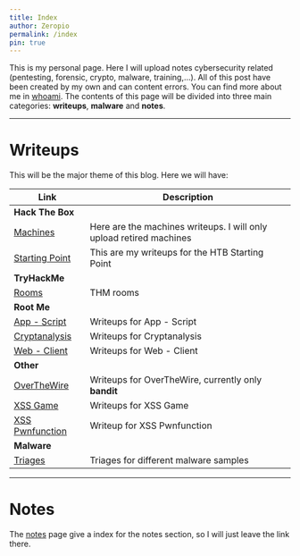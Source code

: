 ```yaml
---
title: Index
author: Zeropio
permalink: /index
pin: true
---
```


This is my personal page. Here I will upload notes cybersecurity related (pentesting, forensic, crypto, malware, training,...). All of this post have been created by my own and can content errors. You can find more about me in [whoami](/whoami). The contents of this page will be divided into three main categories: **writeups**, **malware** and **notes**.

---

# Writeups

This will be the major theme of this blog. Here we will have:

| **Link**   | **Description**    |
|--------------- | --------------- |
| **Hack The Box** |
| [Machines](/categories/machines/) | Here are the machines writeups. I will only upload retired machines |
| [Starting Point](/categories/startingpoint/) | This are my writeups for the HTB Starting Point |
| **TryHackMe** |
| [Rooms](/categories/rooms) | THM rooms |
| **Root Me** |
| [App - Script](/categories/appscript/) | Writeups for App - Script |
| [Cryptanalysis](/categories/cryptanalysis/) | Writeups for Cryptanalysis |
| [Web - Client](/categories/webclient/) | Writeups for Web - Client |
| **Other** |
| [OverTheWire](/categories/overthewire/) | Writeups for OverTheWire, currently only **bandit** |
| [XSS Game](/categories/xssgame/) | Writeups for XSS Game |
| [XSS Pwnfunction](/categories/xsspwnfunction/) | Writeup for XSS Pwnfunction |
| **Malware** |
| [Triages](/categories/triage/) | Triages for different malware samples |

---

# Notes

The [notes](/notes/) page give a index for the notes section, so I will just leave the link there.




